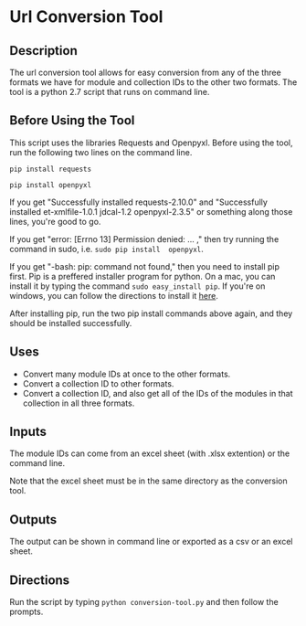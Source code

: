 # Url Conversion Tool
## Description
  The url conversion tool allows for easy conversion from any of the three formats we have for module and collection IDs to the other two formats. The tool is a python 2.7 script that runs on command line. 
  
## Before Using the Tool
  This script uses the libraries Requests and Openpyxl.
  Before using the tool, run the following two lines on the command line.
  
  `pip install requests`
  
  `pip install openpyxl`

  If you get "Successfully installed requests-2.10.0" and "Successfully installed et-xmlfile-1.0.1 jdcal-1.2 openpyxl-2.3.5" or something along those lines, you're good to go.
  
  If you get "error: [Errno 13] Permission denied: ... ," then try running the command in sudo, i.e. `sudo pip install  openpyxl`.
  
  
  If you get "-bash: pip: command not found," then you need to install pip first.
  Pip is a preffered installer program for python.
  On a mac, you can install it by typing the command `sudo easy_install pip`.
  If you're on windows, you can follow the directions to install it [here](https://pip.pypa.io/en/stable/installing/).
  
  After installing pip, run the two pip install commands above again, and they should be installed successfully.
  
## Uses
  - Convert many module IDs at once to the other formats.
  - Convert a collection ID to other formats.
  - Convert a collection ID, and also get all of the IDs of the modules in that collection in all three formats.

## Inputs
  The module IDs can come from an excel sheet (with .xlsx extention) or the command line. 
  
  Note that the excel sheet must be in the same directory as the conversion tool.

## Outputs
  The output can be shown in command line or exported as a csv or an excel sheet. 
  
## Directions
  Run the script by typing `python conversion-tool.py` and then follow the prompts.
